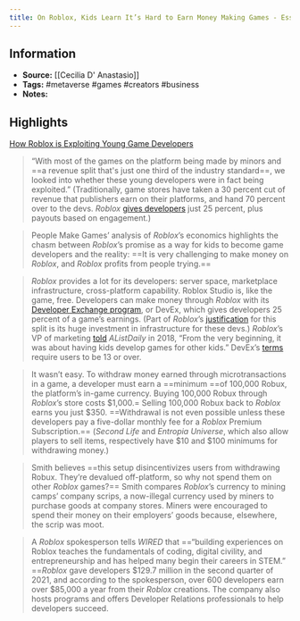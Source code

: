 ```yaml
---
title: On Roblox, Kids Learn It’s Hard to Earn Money Making Games - Essay
---
```

## Information
- **Source:** [[Cecilia D' Anastasio]]
- **Tags:** #metaverse #games #creators #business 
- **Notes:** 

## Highlights
[How Roblox is Exploiting Young Game Developers](https://www.youtube.com/watch?v=_gXlauRB1EQ)

> “With most of the games on the platform being made by minors and ==a revenue split that's just one third of the industry standard==, we looked into whether these young developers were in fact being exploited.” (Traditionally, game stores have taken a 30 percent cut of revenue that publishers earn on their platforms, and hand 70 percent over to the devs. _Roblox_ [gives developers](https://developer.roblox.com/en-us/articles/developer-economics) just 25 percent, plus payouts based on engagement.)

> People Make Games’ analysis of _Roblox_’s economics highlights the chasm between _Roblox_’s promise as a way for kids to become game developers and the reality: ==It is very challenging to make money on _Roblox_, and _Roblox_ profits from people trying.==

> _Roblox_ provides a lot for its developers: server space, marketplace infrastructure, cross-platform capability. Roblox Studio is, like the game, free. Developers can make money through _Roblox_ with its [Developer Exchange program](https://www.roblox.com/develop/developer-exchange), or DevEx, which gives developers 25 percent of a game’s earnings. (Part of _Roblox_’s [justification](https://venturebeat.com/2017/07/21/the-deanbeat-robloxs-kid-developers-make-enough-robucks-to-pay-for-college/) for this split is its huge investment in infrastructure for these devs.) _Roblox_’s VP of marketing [told](https://www.alistdaily.com/strategy/roblox-discovering-future-game-developers-entrepreneurs/) _AListDaily_ in 2018, “From the very beginning, it was about having kids develop games for other kids.” DevEx’s [terms](https://en.help.roblox.com/hc/en-us/articles/115005718246-Developer-Exchange-Terms-of-Use) require users to be 13 or over.

> It wasn’t easy. To withdraw money earned through microtransactions in a game, a developer must earn a ==minimum ==of 100,000 Robux, the platform’s in-game currency. Buying 100,000 Robux through _Roblox_’s store costs $1,000.= Selling 100,000 Robux back to _Roblox_ earns you just $350. ==Withdrawal is not even possible unless these developers pay a five-dollar monthly fee for a _Roblox_ Premium Subscription.== (_Second Life_ and _Entropia Universe_, which also allow players to sell items, respectively have $10 and $100 minimums for withdrawing money.)

> Smith believes ==this setup disincentivizes users from withdrawing Robux. They’re devalued off-platform, so why not spend them on other _Roblox_ games?== Smith compares _Roblox_’s currency to mining camps’ company scrips, a now-illegal currency used by miners to purchase goods at company stores. Miners were encouraged to spend their money on their employers’ goods because, elsewhere, the scrip was moot.

> A _Roblox_ spokesperson tells _WIRED_ that ==“building experiences on Roblox teaches the fundamentals of coding, digital civility, and entrepreneurship and has helped many begin their careers in STEM.” ==_Roblox_ gave developers $129.7 million in the second quarter of 2021, and according to the spokesperson, over 600 developers earn over $85,000 a year from their _Roblox_ creations. The company also hosts programs and offers Developer Relations professionals to help developers succeed.